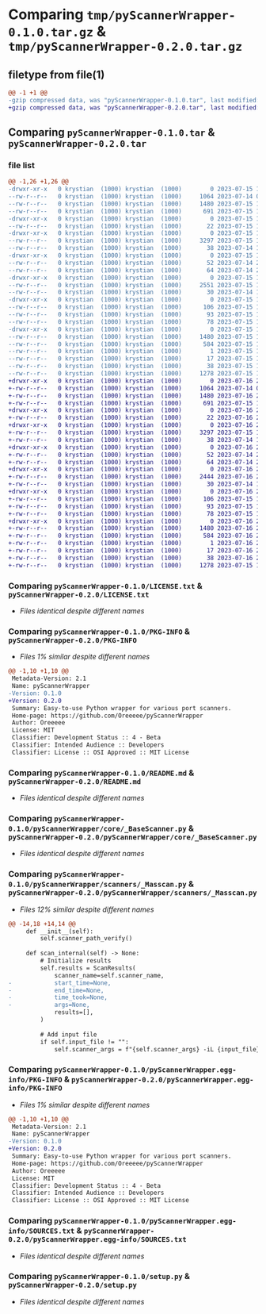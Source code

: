 # Comparing `tmp/pyScannerWrapper-0.1.0.tar.gz` & `tmp/pyScannerWrapper-0.2.0.tar.gz`

## filetype from file(1)

```diff
@@ -1 +1 @@
-gzip compressed data, was "pyScannerWrapper-0.1.0.tar", last modified: Sat Jul 15 17:00:11 2023, max compression
+gzip compressed data, was "pyScannerWrapper-0.2.0.tar", last modified: Sun Jul 16 22:37:15 2023, max compression
```

## Comparing `pyScannerWrapper-0.1.0.tar` & `pyScannerWrapper-0.2.0.tar`

### file list

```diff
@@ -1,26 +1,26 @@
-drwxr-xr-x   0 krystian  (1000) krystian  (1000)        0 2023-07-15 17:00:11.769315 pyScannerWrapper-0.1.0/
--rw-r--r--   0 krystian  (1000) krystian  (1000)     1064 2023-07-14 00:11:55.000000 pyScannerWrapper-0.1.0/LICENSE.txt
--rw-r--r--   0 krystian  (1000) krystian  (1000)     1480 2023-07-15 17:00:11.769315 pyScannerWrapper-0.1.0/PKG-INFO
--rw-r--r--   0 krystian  (1000) krystian  (1000)      691 2023-07-15 16:58:27.000000 pyScannerWrapper-0.1.0/README.md
-drwxr-xr-x   0 krystian  (1000) krystian  (1000)        0 2023-07-15 17:00:11.765982 pyScannerWrapper-0.1.0/pyScannerWrapper/
--rw-r--r--   0 krystian  (1000) krystian  (1000)       22 2023-07-15 16:58:27.000000 pyScannerWrapper-0.1.0/pyScannerWrapper/__init__.py
-drwxr-xr-x   0 krystian  (1000) krystian  (1000)        0 2023-07-15 17:00:11.769315 pyScannerWrapper-0.1.0/pyScannerWrapper/core/
--rw-r--r--   0 krystian  (1000) krystian  (1000)     3297 2023-07-15 16:58:27.000000 pyScannerWrapper-0.1.0/pyScannerWrapper/core/_BaseScanner.py
--rw-r--r--   0 krystian  (1000) krystian  (1000)       38 2023-07-14 19:04:47.000000 pyScannerWrapper-0.1.0/pyScannerWrapper/core/__init__.py
-drwxr-xr-x   0 krystian  (1000) krystian  (1000)        0 2023-07-15 17:00:11.769315 pyScannerWrapper-0.1.0/pyScannerWrapper/exceptions/
--rw-r--r--   0 krystian  (1000) krystian  (1000)       52 2023-07-14 23:23:38.000000 pyScannerWrapper-0.1.0/pyScannerWrapper/exceptions/_ScannerNotFoundException.py
--rw-r--r--   0 krystian  (1000) krystian  (1000)       64 2023-07-14 23:23:38.000000 pyScannerWrapper-0.1.0/pyScannerWrapper/exceptions/__init__.py
-drwxr-xr-x   0 krystian  (1000) krystian  (1000)        0 2023-07-15 17:00:11.769315 pyScannerWrapper-0.1.0/pyScannerWrapper/scanners/
--rw-r--r--   0 krystian  (1000) krystian  (1000)     2551 2023-07-15 16:58:27.000000 pyScannerWrapper-0.1.0/pyScannerWrapper/scanners/_Masscan.py
--rw-r--r--   0 krystian  (1000) krystian  (1000)       30 2023-07-14 19:04:47.000000 pyScannerWrapper-0.1.0/pyScannerWrapper/scanners/__init__.py
-drwxr-xr-x   0 krystian  (1000) krystian  (1000)        0 2023-07-15 17:00:11.769315 pyScannerWrapper-0.1.0/pyScannerWrapper/structs/
--rw-r--r--   0 krystian  (1000) krystian  (1000)      106 2023-07-15 16:58:27.000000 pyScannerWrapper-0.1.0/pyScannerWrapper/structs/_ScanResults.py
--rw-r--r--   0 krystian  (1000) krystian  (1000)       93 2023-07-15 16:58:27.000000 pyScannerWrapper-0.1.0/pyScannerWrapper/structs/_ServerResult.py
--rw-r--r--   0 krystian  (1000) krystian  (1000)       78 2023-07-15 16:58:27.000000 pyScannerWrapper-0.1.0/pyScannerWrapper/structs/__init__.py
-drwxr-xr-x   0 krystian  (1000) krystian  (1000)        0 2023-07-15 17:00:11.765982 pyScannerWrapper-0.1.0/pyScannerWrapper.egg-info/
--rw-r--r--   0 krystian  (1000) krystian  (1000)     1480 2023-07-15 17:00:11.000000 pyScannerWrapper-0.1.0/pyScannerWrapper.egg-info/PKG-INFO
--rw-r--r--   0 krystian  (1000) krystian  (1000)      584 2023-07-15 17:00:11.000000 pyScannerWrapper-0.1.0/pyScannerWrapper.egg-info/SOURCES.txt
--rw-r--r--   0 krystian  (1000) krystian  (1000)        1 2023-07-15 17:00:11.000000 pyScannerWrapper-0.1.0/pyScannerWrapper.egg-info/dependency_links.txt
--rw-r--r--   0 krystian  (1000) krystian  (1000)       17 2023-07-15 17:00:11.000000 pyScannerWrapper-0.1.0/pyScannerWrapper.egg-info/top_level.txt
--rw-r--r--   0 krystian  (1000) krystian  (1000)       38 2023-07-15 17:00:11.769315 pyScannerWrapper-0.1.0/setup.cfg
--rw-r--r--   0 krystian  (1000) krystian  (1000)     1278 2023-07-15 16:58:27.000000 pyScannerWrapper-0.1.0/setup.py
+drwxr-xr-x   0 krystian  (1000) krystian  (1000)        0 2023-07-16 22:37:15.277324 pyScannerWrapper-0.2.0/
+-rw-r--r--   0 krystian  (1000) krystian  (1000)     1064 2023-07-14 00:11:55.000000 pyScannerWrapper-0.2.0/LICENSE.txt
+-rw-r--r--   0 krystian  (1000) krystian  (1000)     1480 2023-07-16 22:37:15.277324 pyScannerWrapper-0.2.0/PKG-INFO
+-rw-r--r--   0 krystian  (1000) krystian  (1000)      691 2023-07-15 16:58:27.000000 pyScannerWrapper-0.2.0/README.md
+drwxr-xr-x   0 krystian  (1000) krystian  (1000)        0 2023-07-16 22:37:15.277324 pyScannerWrapper-0.2.0/pyScannerWrapper/
+-rw-r--r--   0 krystian  (1000) krystian  (1000)       22 2023-07-16 22:36:01.000000 pyScannerWrapper-0.2.0/pyScannerWrapper/__init__.py
+drwxr-xr-x   0 krystian  (1000) krystian  (1000)        0 2023-07-16 22:37:15.277324 pyScannerWrapper-0.2.0/pyScannerWrapper/core/
+-rw-r--r--   0 krystian  (1000) krystian  (1000)     3297 2023-07-15 16:58:27.000000 pyScannerWrapper-0.2.0/pyScannerWrapper/core/_BaseScanner.py
+-rw-r--r--   0 krystian  (1000) krystian  (1000)       38 2023-07-14 19:04:47.000000 pyScannerWrapper-0.2.0/pyScannerWrapper/core/__init__.py
+drwxr-xr-x   0 krystian  (1000) krystian  (1000)        0 2023-07-16 22:37:15.277324 pyScannerWrapper-0.2.0/pyScannerWrapper/exceptions/
+-rw-r--r--   0 krystian  (1000) krystian  (1000)       52 2023-07-14 23:23:38.000000 pyScannerWrapper-0.2.0/pyScannerWrapper/exceptions/_ScannerNotFoundException.py
+-rw-r--r--   0 krystian  (1000) krystian  (1000)       64 2023-07-14 23:23:38.000000 pyScannerWrapper-0.2.0/pyScannerWrapper/exceptions/__init__.py
+drwxr-xr-x   0 krystian  (1000) krystian  (1000)        0 2023-07-16 22:37:15.277324 pyScannerWrapper-0.2.0/pyScannerWrapper/scanners/
+-rw-r--r--   0 krystian  (1000) krystian  (1000)     2444 2023-07-16 22:36:01.000000 pyScannerWrapper-0.2.0/pyScannerWrapper/scanners/_Masscan.py
+-rw-r--r--   0 krystian  (1000) krystian  (1000)       30 2023-07-14 19:04:47.000000 pyScannerWrapper-0.2.0/pyScannerWrapper/scanners/__init__.py
+drwxr-xr-x   0 krystian  (1000) krystian  (1000)        0 2023-07-16 22:37:15.277324 pyScannerWrapper-0.2.0/pyScannerWrapper/structs/
+-rw-r--r--   0 krystian  (1000) krystian  (1000)      106 2023-07-15 16:58:27.000000 pyScannerWrapper-0.2.0/pyScannerWrapper/structs/_ScanResults.py
+-rw-r--r--   0 krystian  (1000) krystian  (1000)       93 2023-07-15 16:58:27.000000 pyScannerWrapper-0.2.0/pyScannerWrapper/structs/_ServerResult.py
+-rw-r--r--   0 krystian  (1000) krystian  (1000)       78 2023-07-15 16:58:27.000000 pyScannerWrapper-0.2.0/pyScannerWrapper/structs/__init__.py
+drwxr-xr-x   0 krystian  (1000) krystian  (1000)        0 2023-07-16 22:37:15.277324 pyScannerWrapper-0.2.0/pyScannerWrapper.egg-info/
+-rw-r--r--   0 krystian  (1000) krystian  (1000)     1480 2023-07-16 22:37:15.000000 pyScannerWrapper-0.2.0/pyScannerWrapper.egg-info/PKG-INFO
+-rw-r--r--   0 krystian  (1000) krystian  (1000)      584 2023-07-16 22:37:15.000000 pyScannerWrapper-0.2.0/pyScannerWrapper.egg-info/SOURCES.txt
+-rw-r--r--   0 krystian  (1000) krystian  (1000)        1 2023-07-16 22:37:15.000000 pyScannerWrapper-0.2.0/pyScannerWrapper.egg-info/dependency_links.txt
+-rw-r--r--   0 krystian  (1000) krystian  (1000)       17 2023-07-16 22:37:15.000000 pyScannerWrapper-0.2.0/pyScannerWrapper.egg-info/top_level.txt
+-rw-r--r--   0 krystian  (1000) krystian  (1000)       38 2023-07-16 22:37:15.277324 pyScannerWrapper-0.2.0/setup.cfg
+-rw-r--r--   0 krystian  (1000) krystian  (1000)     1278 2023-07-15 16:58:27.000000 pyScannerWrapper-0.2.0/setup.py
```

### Comparing `pyScannerWrapper-0.1.0/LICENSE.txt` & `pyScannerWrapper-0.2.0/LICENSE.txt`

 * *Files identical despite different names*

### Comparing `pyScannerWrapper-0.1.0/PKG-INFO` & `pyScannerWrapper-0.2.0/PKG-INFO`

 * *Files 1% similar despite different names*

```diff
@@ -1,10 +1,10 @@
 Metadata-Version: 2.1
 Name: pyScannerWrapper
-Version: 0.1.0
+Version: 0.2.0
 Summary: Easy-to-use Python wrapper for various port scanners.
 Home-page: https://github.com/Oreeeee/pyScannerWrapper
 Author: Oreeeee
 License: MIT
 Classifier: Development Status :: 4 - Beta
 Classifier: Intended Audience :: Developers
 Classifier: License :: OSI Approved :: MIT License
```

### Comparing `pyScannerWrapper-0.1.0/README.md` & `pyScannerWrapper-0.2.0/README.md`

 * *Files identical despite different names*

### Comparing `pyScannerWrapper-0.1.0/pyScannerWrapper/core/_BaseScanner.py` & `pyScannerWrapper-0.2.0/pyScannerWrapper/core/_BaseScanner.py`

 * *Files identical despite different names*

### Comparing `pyScannerWrapper-0.1.0/pyScannerWrapper/scanners/_Masscan.py` & `pyScannerWrapper-0.2.0/pyScannerWrapper/scanners/_Masscan.py`

 * *Files 12% similar despite different names*

```diff
@@ -14,18 +14,14 @@
     def __init__(self):
         self.scanner_path_verify()
 
     def scan_internal(self) -> None:
         # Initialize results
         self.results = ScanResults(
             scanner_name=self.scanner_name,
-            start_time=None,
-            end_time=None,
-            time_took=None,
-            args=None,
             results=[],
         )
 
         # Add input file
         if self.input_file != "":
             self.scanner_args = f"{self.scanner_args} -iL {input_file}"
```

### Comparing `pyScannerWrapper-0.1.0/pyScannerWrapper.egg-info/PKG-INFO` & `pyScannerWrapper-0.2.0/pyScannerWrapper.egg-info/PKG-INFO`

 * *Files 1% similar despite different names*

```diff
@@ -1,10 +1,10 @@
 Metadata-Version: 2.1
 Name: pyScannerWrapper
-Version: 0.1.0
+Version: 0.2.0
 Summary: Easy-to-use Python wrapper for various port scanners.
 Home-page: https://github.com/Oreeeee/pyScannerWrapper
 Author: Oreeeee
 License: MIT
 Classifier: Development Status :: 4 - Beta
 Classifier: Intended Audience :: Developers
 Classifier: License :: OSI Approved :: MIT License
```

### Comparing `pyScannerWrapper-0.1.0/pyScannerWrapper.egg-info/SOURCES.txt` & `pyScannerWrapper-0.2.0/pyScannerWrapper.egg-info/SOURCES.txt`

 * *Files identical despite different names*

### Comparing `pyScannerWrapper-0.1.0/setup.py` & `pyScannerWrapper-0.2.0/setup.py`

 * *Files identical despite different names*

